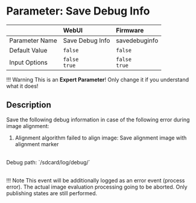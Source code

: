 # Parameter: Save Debug Info

|                   | WebUI               | Firmware
|:---               |:---                 |:----
| Parameter Name    | Save Debug Info     | savedebuginfo
| Default Value     | `false`             | `false`
| Input Options     | `false`<br>`true`   | `false`<br>`true` 


!!! Warning
    This is an **Expert Parameter**! Only change it if you understand what it does!


## Description

Save the following debug information in case of the following error during image alignment: <br>
1. Alignment algorithm failed to align image: Save alignment image with alignment marker <br>
<br>
Debug path: `/sdcard/log/debug/` <br>
<br>

!!! Note
    This event will be additionally logged as an error event (process error). The actual image evaluation processing 
    going to be aborted. Only publishing states are still performed.

